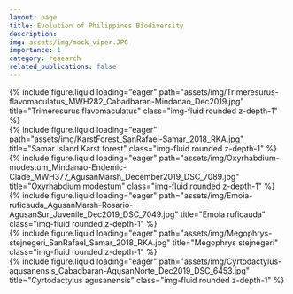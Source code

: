 ```yaml
---
layout: page
title: Evolution of Philippines Biodiversity
description: 
img: assets/img/mock_viper.JPG
importance: 1
category: research
related_publications: false
---
```


<div class="row justify-content-sm-center">
    <!--left page margin-->
    <div class="col-sm-2 mt-md-0">
    </div>
    <!--content-->
    <div class="col-sm-10 mt-md-0">
        <div class="row">
            <div class="col-sm mt-3 mt-md-0">
                {% include figure.liquid loading="eager" path="assets/img/Trimeresurus-flavomaculatus_MWH282_Cabadbaran-Mindanao_Dec2019.jpg" title="Trimeresurus flavomaculatus" class="img-fluid rounded z-depth-1" %}
            </div>
            <div class="col-sm mt-3 mt-md-0">
                {% include figure.liquid loading="eager" path="assets/img/KarstForest_SanRafael-Samar_2018_RKA.jpg" title="Samar Island Karst forest" class="img-fluid rounded z-depth-1" %}
            </div>
            <div class="col-sm mt-3 mt-md-0">
                {% include figure.liquid loading="eager" path="assets/img/Oxyrhabdium-modestum_Mindanao-Endemic-Clade_MWH377_AgusanMarsh_December2019_DSC_7089.jpg" title="Oxyrhabdium modestum" class="img-fluid rounded z-depth-1" %}
            </div>
        </div>
        <div class="caption">
            <!--caption-->
        </div>
        <div class="row">
            <div class="col-sm mt-3 mt-md-0">
                {% include figure.liquid loading="eager" path="assets/img/Emoia-ruficauda_AgusanMarsh-Rosario-AgusanSur_Juvenile_Dec2019_DSC_7049.jpg" title="Emoia ruficauda" class="img-fluid rounded z-depth-1" %}
            </div>
            <div class="col-sm mt-3 mt-md-0">
                {% include figure.liquid loading="eager" path="assets/img/Megophrys-stejnegeri_SanRafael_Samar_2018_RKA.jpg" title="Megophrys stejnegeri" class="img-fluid rounded z-depth-1" %}
            </div>
            <div class="col-sm mt-3 mt-md-0">
                {% include figure.liquid loading="eager" path="assets/img/Cyrtodactylus-agusanensis_Cabadbaran-AgusanNorte_Dec2019_DSC_6453.jpg" title="Cyrtodactylus agusanensis" class="img-fluid rounded z-depth-1" %}
            </div>
        </div>
        <div class="caption">
            <!--caption-->
        </div>
    </div>
    <!--right page margin-->
    <div class="col-sm-2 mt-md-0">
    </div>
</div>

